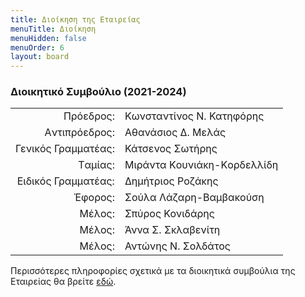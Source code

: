 ```yaml
---
title: Διοίκηση της Εταιρείας
menuTitle: Διοίκηση
menuHidden: false
menuOrder: 6
layout: board
---
```


### Διοικητικό Συμβούλιο \(2021-2024\)

|                              |                        |
| ---------------------------: | :----------------------|
| Πρόεδρος: | Κωνσταντίνος Ν. Κατηφόρης|
| Aντιπρόεδρος: | Αθανάσιος Δ. Μελάς|
| Γενικός Γραμματέας: | Κάτσενος Σωτήρης|
| Tαμίας: | Mιράντα Kουνιάκη-Kορδελλίδη|
| Eιδικός Γραμματέας: | Δημήτριος Ροζάκης|
| Έφορος: | Σούλα Λάζαρη-Βαμβακούση|
| Mέλος: | Σπύρος Κονιδάρης|
| Mέλος: | Άννα Σ. Σκλαβενίτη|
| Mέλος: | Αντώνης Ν. Σολδάτος|

Περισσότερες πληροφορίες σχετικά με τα διοικητικά συμβούλια της Εταιρείας θα βρείτε [εδώ](/xroniko/boards/).
